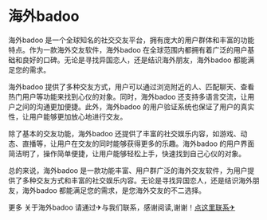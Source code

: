# 海外badoo

海外badoo 是一个全球知名的社交交友平台，拥有庞大的用户群体和丰富的功能特点。作为一款海外交友软件，海外badoo 在全球范围内都拥有着广泛的用户基础和良好的口碑。无论是寻找异国恋人，还是结识海外朋友，海外badoo 都能满足您的需求。

海外badoo 提供了多种交友方式，用户可以通过浏览附近的人、匹配聊天、查看热门用户等功能来找到心仪的对象。同时，海外badoo 还支持多语言交流，让用户之间的沟通更加便捷。此外，海外badoo 的用户验证系统也保证了用户的真实性，让用户能够更加放心地进行交友。

除了基本的交友功能，海外badoo 还提供了丰富的社交娱乐内容，如游戏、动态、直播等，让用户在交友的同时能够获得更多的乐趣。海外badoo 的用户界面简洁明了，操作简单便捷，让用户能够轻松上手，快速找到自己心仪的对象。

总的来说，海外badoo 是一款功能丰富、用户群广泛的海外交友软件，为用户提供了多种交友方式和丰富的社交娱乐内容。无论是寻找异国恋人，还是结识海外朋友，海外badoo 都能满足您的需求，是您海外交友的不二选择。

更多 关于海外badoo 请通过✈与我们联系，感谢阅读,谢谢！[点这里联系✈](https://gg.k02.cc)
